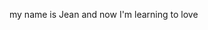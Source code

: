 <script>alert('Welcome ladies and gentlemen')</script>
my name is Jean and now I'm learning to love 
